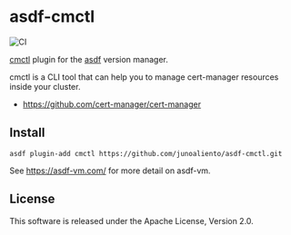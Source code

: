 # asdf-cmctl

![CI](https://github.com/junoaliento/asdf-cmctl/workflows/CI/badge.svg)

[cmctl](https://cert-manager.io/docs/usage/cmctl/) plugin for the [asdf](https://github.com/asdf-vm/asdf) version manager.

cmctl is a CLI tool that can help you to manage cert-manager resources inside your cluster.

- https://github.com/cert-manager/cert-manager

## Install

```
asdf plugin-add cmctl https://github.com/junoaliento/asdf-cmctl.git
```

See https://asdf-vm.com/ for more detail on asdf-vm.

## License


This software is released under the Apache License, Version 2.0.

